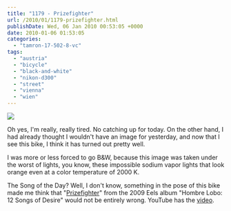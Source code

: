 ```yaml
---
title: "1179 - Prizefighter"
url: /2010/01/1179-prizefighter.html
publishDate: Wed, 06 Jan 2010 00:53:05 +0000
date: 2010-01-06 01:53:05
categories: 
  - "tamron-17-502-8-vc"
tags: 
  - "austria"
  - "bicycle"
  - "black-and-white"
  - "nikon-d300"
  - "street"
  - "vienna"
  - "wien"
---
```

<a target="_blank" href="https://d25zfm9zpd7gm5.cloudfront.net/1200x1200/2010/20100104_183023_ps.jpg"><img src="https://d25zfm9zpd7gm5.cloudfront.net/0600x0600/2010/20100104_183023_ps.jpg" /></a>

Oh yes, I'm really, really tired. No catching up for today. On the other hand, I had already thought I wouldn't have an image for yesterday, and now that I see this bike, I think it has turned out pretty well.

 I was more or less forced to go B&amp;W, because this image was taken under the worst of lights, you know, these impossible sodium vapor lights that look orange even at a color temperature of 2000 K.

The Song of the Day? Well, I don't know, something in the pose of this bike made me think that "<a target="_blank" href="http://www.lyricsmode.com/lyrics/e/eels/prizefighter.html">Prizefighter</a>" from the 2009 Eels album "Hombre Lobo: 12 Songs of Desire" would not be entirely wrong. YouTube has the <a target="_blank" href="http://www.youtube.com/watch?v=1fLQ9ATx7n8">video</a>.
